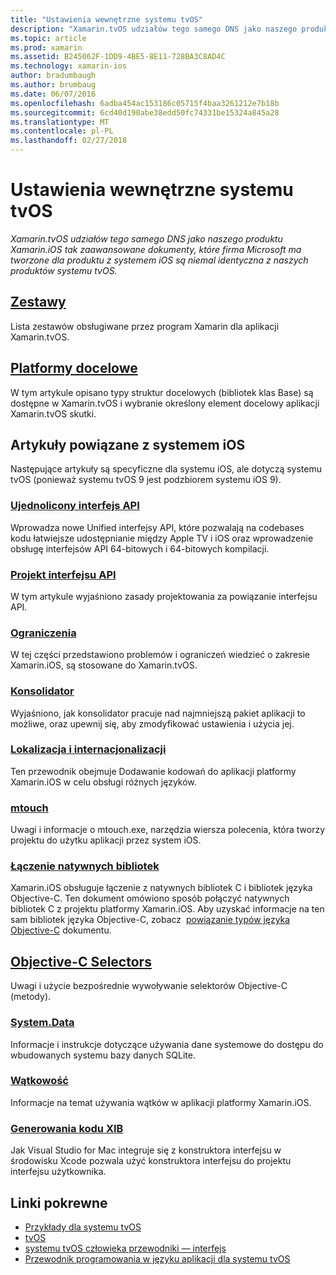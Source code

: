 ```yaml
---
title: "Ustawienia wewnętrzne systemu tvOS"
description: "Xamarin.tvOS udziałów tego samego DNS jako naszego produktu Xamarin.iOS tak zaawansowane dokumenty, które firma Microsoft ma tworzone dla produktu z systemem iOS są niemal identyczna z naszych produktów systemu tvOS."
ms.topic: article
ms.prod: xamarin
ms.assetid: B245062F-1DD9-4BE5-8E11-728BA3C8AD4C
ms.technology: xamarin-ios
author: bradumbaugh
ms.author: brumbaug
ms.date: 06/07/2016
ms.openlocfilehash: 6adba454ac153186c05715f4baa3261212e7b18b
ms.sourcegitcommit: 6cd40d190abe38edd50fc74331be15324a845a28
ms.translationtype: MT
ms.contentlocale: pl-PL
ms.lasthandoff: 02/27/2018
---
```

# <a name="tvos-internals"></a>Ustawienia wewnętrzne systemu tvOS

_Xamarin.tvOS udziałów tego samego DNS jako naszego produktu Xamarin.iOS tak zaawansowane dokumenty, które firma Microsoft ma tworzone dla produktu z systemem iOS są niemal identyczna z naszych produktów systemu tvOS._


##  <a name="assembliesiostvosinternalsassembliesmd"></a>[Zestawy](~/ios/tvos/internals/assemblies.md)

Lista zestawów obsługiwane przez program Xamarin dla aplikacji Xamarin.tvOS.

##  <a name="target-frameworksiostvosinternalsframeworksmd"></a>[Platformy docelowe](~/ios/tvos/internals/frameworks.md)

W tym artykule opisano typy struktur docelowych (bibliotek klas Base) są dostępne w Xamarin.tvOS i wybranie określony element docelowy aplikacji Xamarin.tvOS skutki.

## <a name="related-ios-articles"></a>Artykuły powiązane z systemem iOS

Następujące artykuły są specyficzne dla systemu iOS, ale dotyczą systemu tvOS (ponieważ systemu tvOS 9 jest podzbiorem systemu iOS 9).

###  <a name="unified-apicross-platformmaciosunifiedindexmd"></a>[Ujednolicony interfejs API](~/cross-platform/macios/unified/index.md)

Wprowadza nowe Unified interfejsy API, które pozwalają na codebases kodu łatwiejsze udostępnianie między Apple TV i iOS oraz wprowadzenie obsługę interfejsów API 64-bitowych i 64-bitowych kompilacji.  

###  <a name="api-designiosinternalsapi-designindexmd"></a>[Projekt interfejsu API](~/ios/internals/api-design/index.md)

W tym artykule wyjaśniono zasady projektowania za powiązanie interfejsu API.

###  <a name="limitationsiosinternalslimitationsmd"></a>[Ograniczenia](~/ios/internals/limitations.md)

W tej części przedstawiono problemów i ograniczeń wiedzieć o zakresie Xamarin.iOS, są stosowane do Xamarin.tvOS.

###  <a name="linkeriosdeploy-testlinkermd"></a>[Konsolidator](~/ios/deploy-test/linker.md)

Wyjaśniono, jak konsolidator pracuje nad najmniejszą pakiet aplikacji to możliwe, oraz upewnij się, aby zmodyfikować ustawienia i użycia jej.

###  <a name="localization-and-internationalizationiosapp-fundamentalslocalizationindexmd"></a>[Lokalizacja i internacjonalizacji](~/ios/app-fundamentals/localization/index.md)

Ten przewodnik obejmuje Dodawanie kodowań do aplikacji platformy Xamarin.iOS w celu obsługi różnych języków.

###  <a name="mtouchiosdeploy-testmtouchmd"></a>[mtouch](~/ios/deploy-test/mtouch.md)

Uwagi i informacje o mtouch.exe, narzędzia wiersza polecenia, która tworzy projektu do użytku aplikacji przez system iOS.

###  <a name="linking-native-librariesiosplatformnative-interopmd"></a>[Łączenie natywnych bibliotek](~/ios/platform/native-interop.md)

Xamarin.iOS obsługuje łączenie z natywnych bibliotek C i bibliotek języka Objective-C. Ten dokument omówiono sposób połączyć natywnych bibliotek C z projektu platformy Xamarin.iOS. Aby uzyskać informacje na ten sam bibliotek języka Objective-C, zobacz&nbsp; [powiązanie typów języka Objective-C](~/ios/platform/binding-objective-c/index.md)&nbsp;dokumentu.

##  <a name="objective-c-selectorsiosinternalsobjective-c-selectorsmd"></a>[Objective-C Selectors](~/ios/internals/objective-c-selectors.md)

Uwagi i użycie bezpośrednie wywoływanie selektorów Objective-C (metody).

###  <a name="systemdataiosdata-cloudsystemdatamd"></a>[System.Data](~/ios/data-cloud/system.data.md)

Informacje i instrukcje dotyczące używania dane systemowe do dostępu do wbudowanych systemu bazy danych SQLite.

###  <a name="threadingiosapp-fundamentalsthreadingmd"></a>[Wątkowość](~/ios/app-fundamentals/threading.md)

Informacje na temat używania wątków w aplikacji platformy Xamarin.iOS.

###  <a name="xib-code-generationiosinternalsxib-code-generationmd"></a>[Generowania kodu XIB](~/ios/internals/xib-code-generation.md)

Jak Visual Studio for Mac integruje się z konstruktora interfejsu w środowisku Xcode pozwala użyć konstruktora interfejsu do projektu interfejsu użytkownika.



## <a name="related-links"></a>Linki pokrewne

- [Przykłady dla systemu tvOS](https://developer.xamarin.com/samples/tvos/all/)
- [tvOS](https://developer.apple.com/tvos/)
- [systemu tvOS człowieka przewodniki — interfejs](https://developer.apple.com/tvos/human-interface-guidelines/)
- [Przewodnik programowania w języku aplikacji dla systemu tvOS](https://developer.apple.com/library/prerelease/tvos/documentation/General/Conceptual/AppleTV_PG/)
